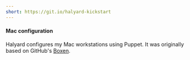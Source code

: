 ```yaml
---
short: https://git.io/halyard-kickstart
---
```

#### Mac configuration

Halyard configures my Mac workstations using Puppet.
It was originally based on GitHub's [Boxen](https://boxen.github.io).

